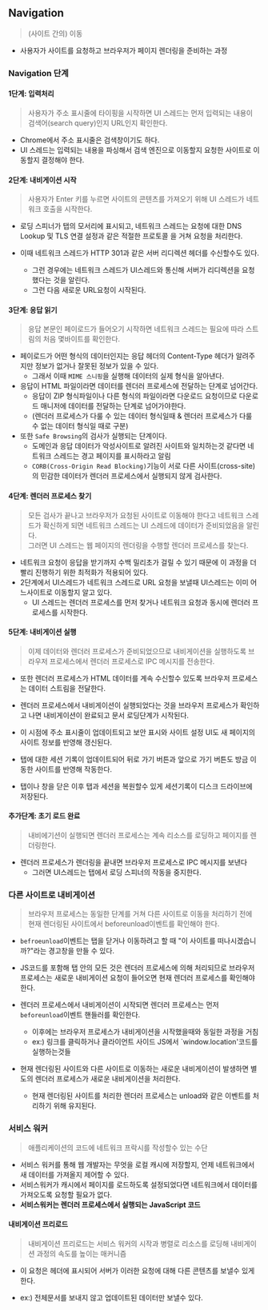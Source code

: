 ## Navigation

> (사이트 간의) 이동

- 사용자가 사이트를 요청하고 브라우저가 페이지 렌더링을 준비하는 과정

### Navigation 단계

#### 1단계: 입력처리

> 사용자가 주소 표시줄에 타이핑을 시작하면 UI 스레드는 먼저 입력되는 내용이 검색어(search query)인지 URL인지 확인한다.

- Chrome에서 주소 표시줄은 검색창이기도 하다.
- UI 스레드는 입력되는 내용을 파싱해서 검색 엔진으로 이동할지 요청한 사이트로 이동할지 결정해야 한다.

#### 2단계: 내비게이션 시작

> 사용자가 Enter 키를 누르면 사이트의 콘텐츠를 가져오기 위해 UI 스레드가 네트워크 호출을 시작한다.

- 로딩 스피너가 탭의 모서리에 표시되고, 네트워크 스레드는 요청에 대한 DNS Lookup 및 TLS 연결 설정과 같은 적절한 프로토콜 을 거쳐 요청을 처리한다.

- 이때 네트워크 스레드가 HTTP 301과 같은 서버 리디렉션 헤더를 수신할수도 있다.
  - 그런 경우에는 네트워크 스레드가 UI스레드와 통신해 서버가 리디렉션을 요청했다는 것을 알린다.
  - 그런 다음 새로운 URL요청이 시작된다.

#### 3단계: 응답 읽기

> 응답 본문인 페이로드가 들어오기 시작하면 네트워크 스레드는 필요에 따라 스트림의 처음 몇바이트를 확인한다.

- 페이로드가 어떤 형식의 데이터인지는 응답 헤더의 Content-Type 헤더가 알려주지만 정보가 없거나 잘못된 정보가 있을 수 있다.
  - 그래서 이때 `MIME 스니핑`을 실행해 데이터의 실제 형식을 알아낸다.
- 응답이 HTML 파일이라면 데이터를 렌더러 프로세스에 전달하는 단계로 넘어간다.
  - 응답이 ZIP 형식파일이나 다른 형식의 파일이라면 다운로드 요청이므로 다운로드 매니저에 데이터를 전달하는 단계로 넘어가야한다.
  - (렌더러 프로세스가 다룰 수 있는 데이터 형식일때 & 렌더러 프로세스가 다룰 수 없는 데이터 형식일 때로 구분)
- 또한 `Safe Browsing`의 검사가 실행되는 단계이다.
  - 도메인과 응답 데이터가 악성사이트로 알려진 사이트와 일치하는것 같다면 네트워크 스레드는 경고 페이지를 표시하라고 알림
  - `CORB(Cross-Origin Read Blocking)`기능이 서로 다른 사이트(cross-site)의 민감한 데이터가 렌더러 프로세스에서 실행되지 않게 검사한다.

#### 4단계: 렌더러 프로세스 찾기

> 모든 검사가 끝나고 브라우저가 요청된 사이트로 이동해야 한다고 네트워크 스레드가 확신하게 되면 네트워크 스레드는 UI 스레드에 데이터가 준비되었음을 알린다.
> <br>그러면 UI 스레드는 웹 페이지의 렌더링을 수행할 렌더러 프로세스를 찾는다.

- 네트워크 요청이 응답을 받기까지 수백 밀리초가 걸릴 수 있기 때문에 이 과정을 더빨리 진행하기 위한 최적화가 적용되어 있다.
- 2단계에서 UI스레드가 네트워크 스레드로 URL 요청을 보낼때 UI스레드는 이미 어느사이트로 이동할지 알고 있다.
  - UI 스레드는 렌더러 프로세스를 먼저 찾거나 네트워크 요청과 동시에 렌더러 프로세스를 시작한다.

#### 5단계: 내비게이션 실행

> 이제 데이터와 렌더러 프로세스가 준비되었으므로 내비게이션을 실행하도록 브라우저 프로세스에서 렌더러 프로세스로 IPC 메시지를 전송한다.

- 또한 렌더러 프로세스가 HTML 데이터를 계속 수신할수 있도록 브라우저 프로세스는 데이터 스트림을 전달한다.
- 렌더러 프로세스에서 내비게이션이 실행되었다는 것을 브라우저 프로세스가 확인하고 나면 내비게이션이 완료되고 문서 로딩단계가 시작된다.

- 이 시점에 주소 표시줄이 업데이트되고 보안 표시와 사이트 설정 UI도 새 페이지의 사이트 정보를 반영해 갱신된다.
- 탭에 대한 세션 기록이 업데이트되어 뒤로 가기 버튼과 앞으로 가기 버튼도 방금 이동한 사이트를 반영해 작동한다.
- 탭이나 창을 닫은 이후 탭과 세션을 복원할수 있게 세션기록이 디스크 드라이브에 저장된다.

#### 추가단계: 초기 로드 완료

> 내비에기션이 실행되면 렌더러 프로세스는 계속 리소스를 로딩하고 페이지를 렌더링한다.

- 렌더러 프로세스가 렌더링을 끝내면 브라우저 프로세스로 IPC 메시지를 보낸다
  - 그러면 UI스레드는 탭에서 로딩 스피너의 작동을 중지한다.

### 다른 사이트로 내비게이션

> 브라우저 프로세스는 동일한 단계를 거쳐 다른 사이트로 이동을 처리하기 전에 현재 렌더링된 사이트에서 beforeunload이벤트를 확인해야 한다.

- `befroeunload`이벤트는 탭을 닫거나 이동하려고 할 때 "이 사이트를 떠나시겠습니까?"라는 경고창을 만들 수 있다.
- JS코드를 포함해 탭 안의 모든 것은 렌더러 프로세스에 의해 처리되므로 브라우저 프로세스는 새로운 내비게이션 요청이 들어오면 현재 렌더러 프로세스를 확인해야 한다.

- 렌더러 프로세스에서 내비게이션이 시작되면 렌더러 프로세스는 먼저 `beforeunload`이벤트 핸들러를 확인한다.

  - 이후에는 브라우저 프로세스가 내비게이션을 시작했을때와 동일한 과정을 거침
  - ex:) 링크를 클릭하거나 클라이언트 사이드 JS에서 `window.location'코드를 실행하는것들

- 현재 렌더링된 사이트와 다른 사이트로 이동하는 새로운 내비게이션이 발생하면 별도의 렌더러 프로세스가 새로운 내비게이션을 처리한다.
  - 현재 렌더링된 사이트를 처리한 렌더러 프로세스는 unload와 같은 이벤트를 처리하기 위해 유지된다.

### 서비스 워커

> 애플리케이션의 코드에 네트워크 프락시를 작성할수 있는 수단

- 서비스 워커를 통해 웹 개발자는 무엇을 로컬 캐시에 저장할지, 언제 네트워크에서 새 데이터를 가져올지 제어할 수 있다.
- 서비스워커가 캐시에서 페이지를 로드하도록 설정되었다면 네트워크에서 데이터를 가져오도록 요청할 필요가 없다.
- **서비스워커는 렌더러 프로세스에서 실행되는 JavaScript 코드**

#### 내비게이션 프리로드

> 내비게이션 프리로드는 서비스 워커의 시작과 병렬로 리소스를 로딩해 내비게이션 과정의 속도를 높이는 매커니즘

- 이 요청은 헤더에 표시되어 서버가 이러한 요청에 대해 다른 콘텐츠를 보낼수 있게 한다.

- ex:) 전체문서를 보내지 않고 업데이트된 데이터만 보낼수 있다.

